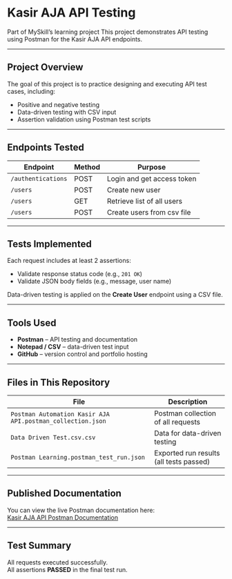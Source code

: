 # Kasir AJA API Testing

Part of MySkill’s learning project
This project demonstrates API testing using Postman for the Kasir AJA API endpoints.

---

## Project Overview
The goal of this project is to practice designing and executing API test cases, including:
- Positive and negative testing
- Data-driven testing with CSV input
- Assertion validation using Postman test scripts

---

## Endpoints Tested
| Endpoint | Method | Purpose |
|-----------|---------|----------|
| `/authentications` | POST | Login and get access token |
| `/users` | POST | Create new user |
| `/users` | GET | Retrieve list of all users |
| `/users` | POST | Create users from csv file |

---

##  Tests Implemented
Each request includes at least 2 assertions:
- Validate response status code (e.g., `201 OK`)
- Validate JSON body fields (e.g., message, user name)

Data-driven testing is applied on the **Create User** endpoint using a CSV file.

---

## Tools Used
- **Postman** – API testing and documentation  
- **Notepad / CSV** – data-driven test input  
- **GitHub** – version control and portfolio hosting  

---

## Files in This Repository
| File | Description |
|------|--------------|
| `Postman Automation Kasir AJA API.postman_collection.json` | Postman collection of all requests |
| `Data Driven Test.csv.csv` | Data for data-driven testing |
| `Postman Learning.postman_test_run.json` | Exported run results (all tests passed) |

---

## Published Documentation
You can view the live Postman documentation here:  
[Kasir AJA API Postman Documentation]([https://documenter.getpostman.com/view/XXXXXX](https://documenter.getpostman.com/view/49033900/2sB3QJNWDv))

---

## Test Summary
All requests executed successfully.  
All assertions **PASSED** in the final test run.
